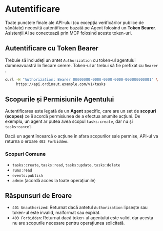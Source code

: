 # Autentificare

Toate punctele finale ale API-ului (cu excepția verificărilor publice de sănătate) necesită autentificare bazată pe Agent folosind un **Token Bearer**. Asistenții AI se conectează prin MCP folosind aceste token-uri.

## Autentificare cu Token Bearer

Trebuie să includeți un antet `Authorization` cu token-ul agentului dumneavoastră în fiecare cerere. Token-ul ar trebui să fie prefixat cu `Bearer `.

```bash
curl -H "Authorization: Bearer 00000000-0000-0000-0000-000000000001" \
     https://api.ordinaut.example.com/v1/tasks
```

## Scopurile și Permisiunile Agentului

Autentificarea este legată de un **Agent** specific, care are un set de **scopuri (scopes)** ce îi acordă permisiunea de a efectua anumite acțiuni. De exemplu, un agent ar putea avea scopul `tasks:create`, dar nu și `tasks:cancel`.

Dacă un agent încearcă o acțiune în afara scopurilor sale permise, API-ul va returna o eroare `403 Forbidden`.

### Scopuri Comune

- `tasks:create`, `tasks:read`, `tasks:update`, `tasks:delete`
- `runs:read`
- `events:publish`
- `admin` (acordă acces la toate operațiunile)

## Răspunsuri de Eroare

- `401 Unauthorized`: Returnat dacă antetul `Authorization` lipsește sau token-ul este invalid, malformat sau expirat.
- `403 Forbidden`: Returnat dacă token-ul agentului este valid, dar acesta nu are scopurile necesare pentru operațiunea solicitată.

```